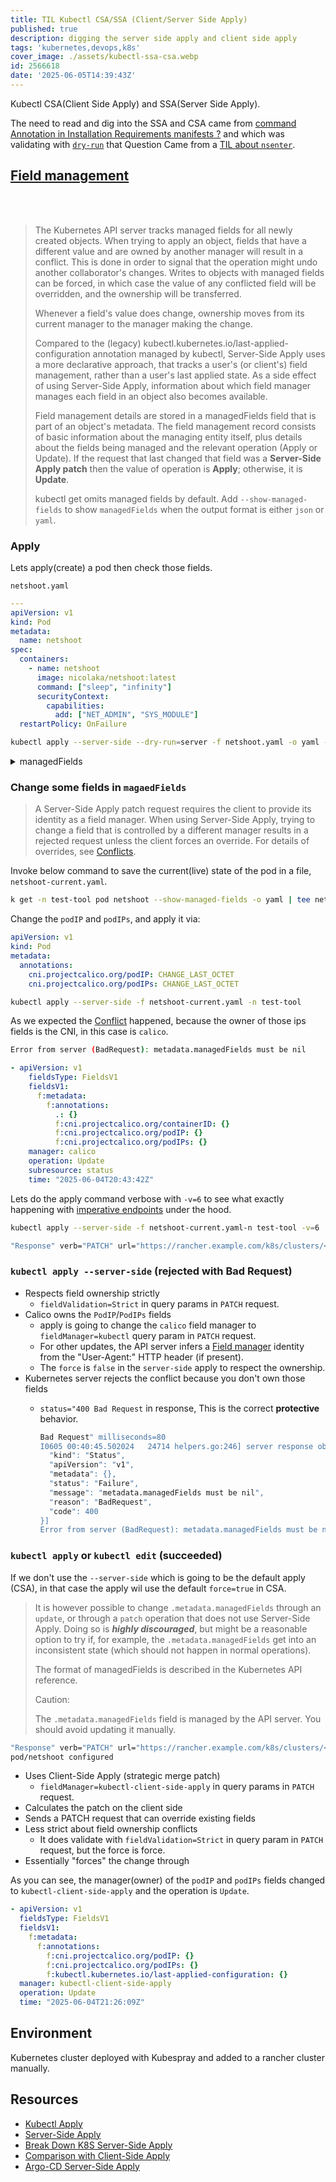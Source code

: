 ```yaml
---
title: TIL Kubectl CSA/SSA (Client/Server Side Apply)
published: true
description: digging the server side apply and client side apply
tags: 'kubernetes,devops,k8s'
cover_image: ./assets/kubectl-ssa-csa.webp
id: 2566618
date: '2025-06-05T14:39:43Z'
---
```


Kubectl CSA(Client Side Apply) and SSA(Server Side Apply).

The need to read and dig into the SSA and CSA came from [command Annotation in Installation Requirements manifests ?][longhorn-discussion] and which was validating with [`dry-run`][dry-run] that Question Came from a [TIL about `nsenter`][til-nsenter].

## [Field management][field-mngmnt]

</br></br>

> The Kubernetes API server tracks managed fields for all newly created objects. When trying to apply an object, fields that have a different value and are owned by another manager will result in a conflict. This is done in order to signal that the operation might undo another collaborator's changes. Writes to objects with managed fields can be forced, in which case the value of any conflicted field will be overridden, and the ownership will be transferred.
>
> Whenever a field's value does change, ownership moves from its current manager to the manager making the change.
>
> Compared to the (legacy) kubectl.kubernetes.io/last-applied-configuration annotation managed by kubectl, Server-Side Apply uses a more declarative approach, that tracks a user's (or client's) field management, rather than a user's last applied state. As a side effect of using Server-Side Apply, information about which field manager manages each field in an object also becomes available.
>
> Field management details are stored in a managedFields field that is part of an object's metadata.
> The field management record consists of basic information about the managing entity itself, plus details about the fields being managed and the relevant operation (Apply or Update). If the request that last changed that field was a **Server-Side Apply patch** then the value of operation is **Apply**; otherwise, it is **Update**.
>
> kubectl get omits managed fields by default. Add `--show-managed-fields` to show `managedFields` when the output format is either `json` or `yaml`.

### Apply

Lets apply(create) a pod then check those fields.

`netshoot.yaml`

```yaml
---
apiVersion: v1
kind: Pod
metadata:
  name: netshoot
spec:
  containers:
    - name: netshoot
      image: nicolaka/netshoot:latest
      command: ["sleep", "infinity"]
      securityContext:
        capabilities:
          add: ["NET_ADMIN", "SYS_MODULE"]
  restartPolicy: OnFailure
```

```bash
kubectl apply --server-side --dry-run=server -f netshoot.yaml -o yaml -n test-tool --show-managed-fields | yq .metadata.managedFields
```

<details>
  <summary>managedFields</summary>

```yaml
managedFields:
  - apiVersion: v1
    fieldsType: FieldsV1
    fieldsV1:
      f:spec:
        f:containers:
          k:{"name":"netshoot"}:
            .: {}
            f:command: {}
            f:image: {}
            f:name: {}
            f:securityContext:
              f:capabilities:
                f:add: {}
        f:restartPolicy: {}
    manager: kubectl
    operation: Apply
    time: "2025-06-04T20:43:41Z"
  - apiVersion: v1
    fieldsType: FieldsV1
    fieldsV1:
      f:metadata:
        f:annotations:
          .: {}
          f:cni.projectcalico.org/containerID: {}
          f:cni.projectcalico.org/podIP: {}
          f:cni.projectcalico.org/podIPs: {}
    manager: calico
    operation: Update
    subresource: status
    time: "2025-06-04T20:43:42Z"
  - apiVersion: v1
    fieldsType: FieldsV1
    fieldsV1:
      f:metadata:
        f:annotations:
          f:ambient.istio.io/redirection: {}
    manager: install-cni
    operation: Update
    subresource: status
    time: "2025-06-04T20:43:42Z"
  - apiVersion: v1
    fieldsType: FieldsV1
    fieldsV1:
      f:status:
        f:conditions:
          k:{"type":"ContainersReady"}:
            .: {}
            f:lastProbeTime: {}
            f:lastTransitionTime: {}
            f:status: {}
            f:type: {}
          k:{"type":"Initialized"}:
            .: {}
            f:lastProbeTime: {}
            f:lastTransitionTime: {}
            f:status: {}
            f:type: {}
          k:{"type":"Ready"}:
            .: {}
            f:lastProbeTime: {}
            f:lastTransitionTime: {}
            f:status: {}
            f:type: {}
        f:containerStatuses: {}
        f:hostIP: {}
        f:phase: {}
        f:podIP: {}
        f:podIPs:
          .: {}
          k:{"ip":"10.237.81.196"}:
            .: {}
            f:ip: {}
        f:startTime: {}
    manager: kubelet
    operation: Update
    subresource: status
    time: "2025-06-04T20:43:43Z"

```

</details>

### Change some fields in `magaedFields`

> A Server-Side Apply patch request requires the client to provide its identity as a field manager. When using Server-Side Apply, trying to change a field that is controlled by a different manager results in a rejected request unless the client forces an override. For details of overrides, see [Conflicts][conflicts].

Invoke below command to save the current(live) state of the pod in a file, `netshoot-current.yaml`.

```bash
k get -n test-tool pod netshoot --show-managed-fields -o yaml | tee netshoot-current.yaml
```

Change the `podIP` and `podIPs`, and apply it via:

```yaml
apiVersion: v1
kind: Pod
metadata:
  annotations:
    cni.projectcalico.org/podIP: CHANGE_LAST_OCTET
    cni.projectcalico.org/podIPs: CHANGE_LAST_OCTET
```

```bash
kubectl apply --server-side -f netshoot-current.yaml -n test-tool
```

As we expected the [Conflict][conflicts] happened, because the owner of those ips fields is the CNI, in this case is `calico`.

```bash
Error from server (BadRequest): metadata.managedFields must be nil
```

```yaml
- apiVersion: v1
    fieldsType: FieldsV1
    fieldsV1:
      f:metadata:
        f:annotations:
          .: {}
          f:cni.projectcalico.org/containerID: {}
          f:cni.projectcalico.org/podIP: {}
          f:cni.projectcalico.org/podIPs: {}
    manager: calico
    operation: Update
    subresource: status
    time: "2025-06-04T20:43:42Z"

```

Lets do the apply command verbose with `-v=6` to see what exactly happening with [imperative endpoints][imperative-endpoints] under the hood.

```bash
kubectl apply --server-side -f netshoot-current.yaml-n test-tool -v=6
```

```bash
"Response" verb="PATCH" url="https://rancher.example.com/k8s/clusters/<CLUSTER_ID>/api/v1/namespaces/test-tool/pods/netshoot?fieldManager=kubectl&fieldValidation=Strict&force=false" status="400 Bad Request" milliseconds=80
```

### `kubectl apply --server-side` (rejected with Bad Request)

- Respects field ownership strictly
  - `fieldValidation=Strict` in query params in `PATCH` request.
- Calico owns the `PodIP`/`PodIPs` fields
  - apply is going to change the `calico` field manager to `fieldManager=kubectl` query param in `PATCH` request.
  - For other updates, the API server infers a [Field manager][field-managers] identity from the "User-Agent:" HTTP header (if present).
  - The `force` is `false` in the `server-side` apply to respect the ownership.
- Kubernetes server rejects the conflict because you don't own those fields
  - `status="400 Bad Request` in response, This is the correct **protective** behavior.

    ```bash
    Bad Request" milliseconds=80
    I0605 00:40:45.502024   24714 helpers.go:246] server response object: %s[{
      "kind": "Status",
      "apiVersion": "v1",
      "metadata": {},
      "status": "Failure",
      "message": "metadata.managedFields must be nil",
      "reason": "BadRequest",
      "code": 400
    }]
    Error from server (BadRequest): metadata.managedFields must be nil
    ```

### `kubectl apply` or `kubectl edit` (succeeded)

If we don't use the `--server-side` which is going to be the default apply (CSA), in that case the apply wil use the default `force=true` in CSA.

> It is however possible to change `.metadata.managedFields` through an `update`, or through a `patch` operation that does not use Server-Side Apply. Doing so is ***highly discouraged***, but might be a reasonable option to try if, for example, the `.metadata.managedFields` get into an inconsistent state (which should not happen in normal operations).
>
> The format of managedFields is described in the Kubernetes API reference.
>
> Caution:
>
> The `.metadata.managedFields` field is managed by the API server. You should avoid updating it manually.

```bash
"Response" verb="PATCH" url="https://rancher.example.com/k8s/clusters/<CLUSTER_ID>/api/v1/namespaces/test-tool/pods/netshoot?fieldManager=kubectl-client-side-apply&fieldValidation=Strict" status="200 OK" milliseconds=97
pod/netshoot configured
```

- Uses Client-Side Apply (strategic merge patch)
  - `fieldManager=kubectl-client-side-apply` in query params in `PATCH` request.
- Calculates the patch on the client side
- Sends a PATCH request that can override existing fields
- Less strict about field ownership conflicts
  - It does validate with `fieldValidation=Strict` in query param in `PATCH` request, but the force is force.
- Essentially "forces" the change through

As you can see, the manager(owner) of the `podIP` and `podIPs` fields changed to `kubectl-client-side-apply` and the operation is `Update`.

```yaml
- apiVersion: v1
  fieldsType: FieldsV1
  fieldsV1:
    f:metadata:
      f:annotations:
        f:cni.projectcalico.org/podIP: {}
        f:cni.projectcalico.org/podIPs: {}
        f:kubectl.kubernetes.io/last-applied-configuration: {}
  manager: kubectl-client-side-apply
  operation: Update
  time: "2025-06-04T21:26:09Z"

```

## Environment

Kubernetes cluster deployed with Kubespray and added to a rancher cluster manually.

## Resources

- [Kubectl Apply][kubectl-apply]
- [Server-Side Apply][server-side-apply]
- [Break Down K8S Server-Side Apply][breakdown-k8s-ssa]
- [Comparison with Client-Side Apply][comparison-with-client-side-apply]
- [Argo-CD Server-Side Apply][argocd-ssa]

[kubectl-apply]: https://youtu.be/1DWWlcDUxtA
[breakdown-k8s-ssa]: https://medium.com/swlh/break-down-kubernetes-server-side-apply-5d59f6a14e26
[comparison-with-client-side-apply]: https://kubernetes.io/docs/reference/using-api/server-side-apply/#comparison-with-client-side-apply
[server-side-apply]: https://kubernetes.io/docs/reference/using-api/server-side-apply/
[longhorn-discussion]: https://github.com/longhorn/longhorn/discussions/11008
[til-nsenter]: https://dev.to/alimehr75/til-may-28-2025-5547
[field-mngmnt]: https://kubernetes.io/docs/reference/using-api/server-side-apply/#field-management
[argocd-ssa]: https://argo-cd.readthedocs.io/en/stable/user-guide/sync-options/#server-side-apply
[conflicts]: https://kubernetes.io/docs/reference/using-api/server-side-apply/#conflicts
[dry-run]: https://youtu.be/1DWWlcDUxtA?t=704
[imperative-endpoints]: https://youtu.be/1DWWlcDUxtA?t=638
[field-managers]: https://kubernetes.io/docs/reference/using-api/server-side-apply/#managers
